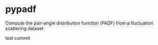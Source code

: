 # pypadf
Compute the pair-angle distribution function (PADF) from a fluctuation scattering dataset

test commit
